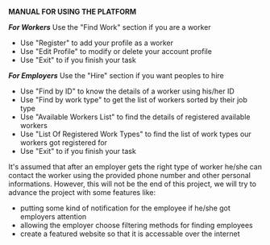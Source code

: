 **MANUAL FOR USING THE PLATFORM**

***For Workers***
Use the "Find Work" section if you are a worker
 - Use "Register" to add your profile as a worker
 - Use "Edit Profile" to modify or delete your account profile
 - Use "Exit" to if you finish your task

***For Employers***
Use the "Hire" section if you want peoples to hire
 - Use "Find by ID" to know the details of a worker using his/her ID
 - Use "Find by work type" to get the list of workers sorted by their job type
 - Use "Available Workers List" to find the details of registered available workers
 - Use "List Of Registered Work Types" to find the list of work types our workers got registered for
 - Use "Exit" to if you finish your task

 It's assumed that after an employer gets the right type of worker he/she can contact
 the worker using the provided phone number and other personal informations. However, this will not be the end of this 
 project, we will try to advance the project with some features like:
  - putting  some kind of notification for the employee if he/she got employers attention
  - allowing the employer choose filtering methods for finding employees
  - create a featured website so that it is accessable over the internet
